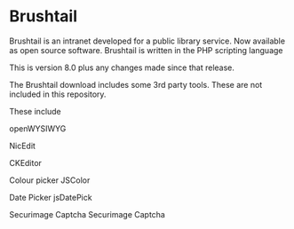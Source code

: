 Brushtail
==================
Brushtail is an intranet developed for a public library service. 
Now available as open source software. Brushtail is written in the PHP scripting language

This is version 8.0 plus any changes made since that release.

The Brushtail download includes some 3rd party tools.
These are not included in this repository.

These include

openWYSIWYG

NicEdit

CKEditor

Colour picker JSColor

Date Picker jsDatePick

Securimage Captcha Securimage Captcha 

